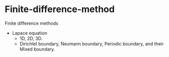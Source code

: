 # Finite-difference-method
Finite difference methods <br />
- Lapace equation <br />
    - 1D, 2D, 3D. <br />
    - Dirichlet boundary, Neumann boundary, Periodic boundary, and their Mixed boundary.
